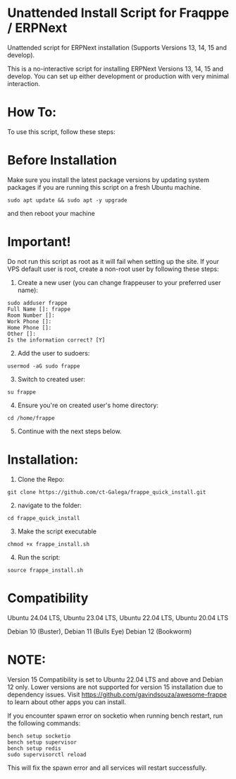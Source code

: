 # Unattended Install Script for Fraqppe / ERPNext
Unattended script for ERPNext installation (Supports Versions 13, 14, 15 and develop).

This is a no-interactive script for installing ERPNext Versions 13, 14, 15 and develop. You can set up either development or production with very minimal interaction.

# How To:
To use this script, follow these steps:

# Before Installation

Make sure you install the latest package versions by updating system packages if you are running this script on a fresh Ubuntu machine.

```
sudo apt update && sudo apt -y upgrade
```
and then reboot your machine 

# Important!
Do not run this script as root as it will fail when setting up the site. If your VPS default user is root, create a non-root user by following these steps:

1. Create a new user (you can change frappeuser to your preferred user name):
```
sudo adduser frappe
Full Name []: frappe
Room Number []:
Work Phone []:
Home Phone []:
Other []:
Is the information correct? [Y]
```
2. Add the user to sudoers:
```
usermod -aG sudo frappe
```
3. Switch to created user:
```
su frappe
```
4. Ensure you're on created user's home directory:
```
cd /home/frappe
```
5. Continue with the next steps below.

# Installation:

1. Clone the Repo:
```
git clone https://github.com/ct-Galega/frappe_quick_install.git
```
2. navigate to the folder:
```
cd frappe_quick_install
```
3. Make the script executable
```
chmod +x frappe_install.sh
```
4. Run the script:
```
source frappe_install.sh
```
# Compatibility

Ubuntu 24.04 LTS,
Ubuntu 23.04 LTS,
Ubuntu 22.04 LTS,
Ubuntu 20.04 LTS

Debian 10 (Buster),
Debian 11 (Bulls Eye)
Debian 12 (Bookworm)

# NOTE:

Version 15 Compatibility is set to Ubuntu 22.04 LTS and above and Debian 12 only. Lower versions are not supported for version 15 installation due to dependency issues.
Visit https://github.com/gavindsouza/awesome-frappe to learn about other apps you can install.

If you encounter spawn error on socketio when running bench restart, run the following commands:

```
bench setup socketio
bench setup supervisor
bench setup redis
sudo supervisorctl reload
```
This will fix the spawn error and all services will restart successfully.
